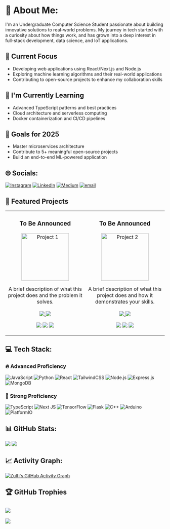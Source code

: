 # 💫 About Me:

I'm an Undergraduate Computer Science Student passionate about building innovative solutions to real-world problems. My journey in tech started with a curiosity about how things work, and has grown into a deep interest in full-stack development, data science, and IoT applications.

## 🚀 Current Focus

- Developing web applications using React/Next.js and Node.js
- Exploring machine learning algorithms and their real-world applications
- Contributing to open-source projects to enhance my collaboration skills

## 🌱 I'm Currently Learning

- Advanced TypeScript patterns and best practices
- Cloud architecture and serverless computing
- Docker containerization and CI/CD pipelines

## 🎯 Goals for 2025

- Master microservices architecture
- Contribute to 5+ meaningful open-source projects
- Build an end-to-end ML-powered application

## 🌐 Socials:

[![Instagram](https://img.shields.io/badge/Instagram-%23E4405F.svg?logo=Instagram&logoColor=white)](https://instagram.com/zulfifazhar._) [![LinkedIn](https://img.shields.io/badge/LinkedIn-%230077B5.svg?logo=linkedin&logoColor=white)](https://linkedin.com/in/zulfi-fadilah-azhar) [![Medium](https://img.shields.io/badge/Medium-12100E?logo=medium&logoColor=white)](https://medium.com/@zulfifazhar._) [![email](https://img.shields.io/badge/Email-D14836?logo=gmail&logoColor=white)](mailto:zulfi.fadilazhar@gmail.com)

## 🚀 Featured Projects

<div align="center">
<table>
  <tr>
    <td width="50%">
      <h3 align="center">To Be Announced</h3>
      <p align="center">
        <a href="https://github.com/ZulfiFazhar/project-repo" target="_blank">
          <img src="https://via.placeholder.com/300x150?text=Project+1+Screenshot" alt="Project 1" height="150"/>
        </a>
        <p align="center">
          A brief description of what this project does and the problem it solves.
          <br><br>
          <a href="https://github.com/ZulfiFazhar/project-repo" target="_blank">
            <img src="https://img.shields.io/badge/Code-black?style=for-the-badge&logo=github"/>
          </a>  
          <a href="https://demo-link.com" target="_blank">
            <img src="https://img.shields.io/badge/Demo-blue?style=for-the-badge&logo=vercel"/>
          </a>
        </p>
        <p align="center">
          <img src="https://img.shields.io/badge/react-%2320232a.svg?style=flat&logo=react&logoColor=%2361DAFB"/>
          <img src="https://img.shields.io/badge/tailwindcss-%2338B2AC.svg?style=flat&logo=tailwind-css&logoColor=white"/>
          <img src="https://img.shields.io/badge/node.js-6DA55F?style=flat&logo=node.js&logoColor=white"/>
        </p>
      </p>
    </td>
    <td width="50%">
      <h3 align="center">To Be Announced</h3>
      <p align="center">
        <a href="https://github.com/ZulfiFazhar/project2-repo" target="_blank">
          <img src="https://via.placeholder.com/300x150?text=Project+2+Screenshot" alt="Project 2" height="150"/>
        </a>
        <p align="center">
          A brief description of what this project does and how it demonstrates your skills.
          <br><br>
          <a href="https://github.com/ZulfiFazhar/project2-repo" target="_blank">
            <img src="https://img.shields.io/badge/Code-black?style=for-the-badge&logo=github"/>
          </a>
          <a href="https://demo-link.com" target="_blank">
            <img src="https://img.shields.io/badge/Demo-blue?style=for-the-badge&logo=vercel"/>
          </a>
        </p>
        <p align="center">
          <img src="https://img.shields.io/badge/python-3670A0?style=flat&logo=python&logoColor=ffdd54"/>
          <img src="https://img.shields.io/badge/flask-%23000.svg?style=flat&logo=flask&logoColor=white"/>
          <img src="https://img.shields.io/badge/TensorFlow-%23FF6F00.svg?style=flat&logo=TensorFlow&logoColor=white"/>
        </p>
      </p>
    </td>
  </tr>
</table>
</div>

## 💻 Tech Stack:

### 🔥 **Advanced Proficiency**

![JavaScript](https://img.shields.io/badge/javascript-%23323330.svg?style=for-the-badge&logo=javascript&logoColor=%23F7DF1E)
![Python](https://img.shields.io/badge/python-3670A0?style=for-the-badge&logo=python&logoColor=ffdd54)
![React](https://img.shields.io/badge/react-%2320232a.svg?style=for-the-badge&logo=react&logoColor=%2361DAFB)
![TailwindCSS](https://img.shields.io/badge/tailwindcss-%2338B2AC.svg?style=for-the-badge&logo=tailwind-css&logoColor=white)
![Node.js](https://img.shields.io/badge/node.js-6DA55F?style=for-the-badge&logo=node.js&logoColor=white)
![Express.js](https://img.shields.io/badge/express.js-%23404d59.svg?style=for-the-badge&logo=express&logoColor=%2361DA)
![MongoDB](https://img.shields.io/badge/MongoDB-%234ea94b.svg?style=for-the-badge&logo=mongodb&logoColor=white)

### 💪 **Strong Proficiency**

![TypeScript](https://img.shields.io/badge/typescript-%23007ACC.svg?style=for-the-badge&logo=typescript&logoColor=white)
![Next JS](https://img.shields.io/badge/Next-black?style=for-the-badge&logo=next.js&logoColor=white)
![TensorFlow](https://img.shields.io/badge/TensorFlow-%23FF6F00.svg?style=for-the-badge&logo=TensorFlow&logoColor=white)
![Flask](https://img.shields.io/badge/flask-%23000.svg?style=for-the-badge&logo=flask&logoColor=white)
![C++](https://img.shields.io/badge/c++-%2300599C.svg?style=for-the-badge&logo=c%2B%2B&logoColor=white)
![Arduino](https://img.shields.io/badge/-Arduino-00979D?style=for-the-badge&logo=Arduino&logoColor=white)
![PlatformIO](https://img.shields.io/badge/PlatformIO-%23222.svg?style=for-the-badge&logo=platformio&logoColor=%23f5822a)

## 📊 GitHub Stats:

![](https://github-readme-stats.vercel.app/api?username=ZulfiFazhar&theme=default&hide_border=false&include_all_commits=true&count_private=true)
![](https://github-readme-streak-stats.herokuapp.com/?user=ZulfiFazhar&theme=default&hide_border=false)

## 📈 Activity Graph:

[![Zulfi's GitHub Activity Graph](https://github-readme-activity-graph.vercel.app/graph?username=ZulfiFazhar&theme=github-light&hide_border=false)](https://github.com/ashutosh00710/github-readme-activity-graph)

## 🏆 GitHub Trophies

## ![](https://github-profile-trophy.vercel.app/?username=ZulfiFazhar&theme=default&no-frame=false&no-bg=true&margin-w=4)

[![](https://visitcount.itsvg.in/api?id=ZulfiFazhar&icon=0&color=1)](https://visitcount.itsvg.in)
